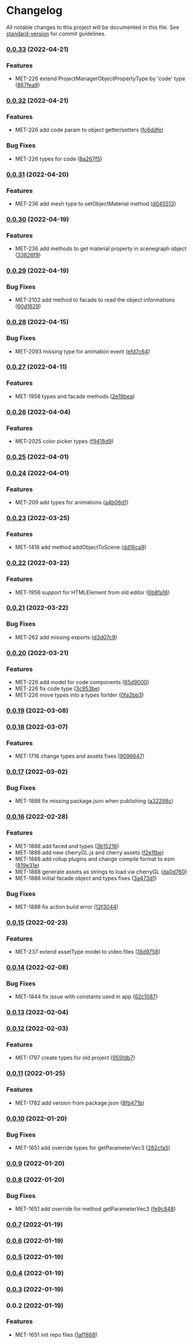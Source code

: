 # Changelog

All notable changes to this project will be documented in this file. See [standard-version](https://github.com/conventional-changelog/standard-version) for commit guidelines.

### [0.0.33](https://github.com/startupdevhouse/metavrse-lib/compare/v0.0.32...v0.0.33) (2022-04-21)


### Features

* MET-226 extend ProjectManagerObjectPropertyType by 'code' type ([867fea9](https://github.com/startupdevhouse/metavrse-lib/commit/867fea991e099235a1149ad67da838c92f8cccfc))

### [0.0.32](https://github.com/startupdevhouse/metavrse-lib/compare/v0.0.31...v0.0.32) (2022-04-21)


### Features

* MET-226 add code param to object getter/setters ([fc6ddfe](https://github.com/startupdevhouse/metavrse-lib/commit/fc6ddfe49704c5efde88115225acdd0bd88021c4))


### Bug Fixes

* MET-226 types for code ([8a267f5](https://github.com/startupdevhouse/metavrse-lib/commit/8a267f5e3e732f58090957016f2c4ef9f406de25))

### [0.0.31](https://github.com/startupdevhouse/metavrse-lib/compare/v0.0.30...v0.0.31) (2022-04-20)


### Features

* MET-236 add mesh type to setObjectMaterial method ([d045513](https://github.com/startupdevhouse/metavrse-lib/commit/d0455138ddacf9ca94a570869a69bc9cba16b32d))

### [0.0.30](https://github.com/startupdevhouse/metavrse-lib/compare/v0.0.29...v0.0.30) (2022-04-19)


### Features

* MET-236 add methods to get material property in scenegraph object ([33826f9](https://github.com/startupdevhouse/metavrse-lib/commit/33826f9062e68677ceb1ea35797a806676c2030f))

### [0.0.29](https://github.com/startupdevhouse/metavrse-lib/compare/v0.0.28...v0.0.29) (2022-04-19)


### Bug Fixes

* MET-2102 add method to facade to read the object informations ([60d1629](https://github.com/startupdevhouse/metavrse-lib/commit/60d162906ec5013ddd3d6b1cd53808bc3b29b87f))

### [0.0.28](https://github.com/startupdevhouse/metavrse-lib/compare/v0.0.27...v0.0.28) (2022-04-15)


### Bug Fixes

* MET-2093 missing type for animation event ([efd7c64](https://github.com/startupdevhouse/metavrse-lib/commit/efd7c641c7c928002db2b442de60f4002d93cb40))

### [0.0.27](https://github.com/startupdevhouse/metavrse-lib/compare/v0.0.26...v0.0.27) (2022-04-11)


### Features

* MET-1958 types and facade methods ([2e19bea](https://github.com/startupdevhouse/metavrse-lib/commit/2e19beaf41a0bba02ec2251df8b6d46a36d72a67))

### [0.0.26](https://github.com/startupdevhouse/metavrse-lib/compare/v0.0.25...v0.0.26) (2022-04-04)


### Features

* MET-2025 color picker types ([f9418d9](https://github.com/startupdevhouse/metavrse-lib/commit/f9418d9722c3da0b6277020f75f519eedbf51bd1))

### [0.0.25](https://github.com/startupdevhouse/metavrse-lib/compare/v0.0.24...v0.0.25) (2022-04-01)

### [0.0.24](https://github.com/startupdevhouse/metavrse-lib/compare/v0.0.23...v0.0.24) (2022-04-01)


### Features

* MET-209 add types for animations ([a4b06d1](https://github.com/startupdevhouse/metavrse-lib/commit/a4b06d128df4df27c3ad643c9035663ef6e1284f))

### [0.0.23](https://github.com/startupdevhouse/metavrse-lib/compare/v0.0.22...v0.0.23) (2022-03-25)


### Features

* MET-1416 add method addObjectToScene ([dd16ca9](https://github.com/startupdevhouse/metavrse-lib/commit/dd16ca9cf67bfadcda531dd399ff924bf0f42fae))

### [0.0.22](https://github.com/startupdevhouse/metavrse-lib/compare/v0.0.21...v0.0.22) (2022-03-22)


### Features

* MET-1956 support for HTMLElement from old editor ([6b8fa16](https://github.com/startupdevhouse/metavrse-lib/commit/6b8fa16c0b4acd128f0f45783d4f60aa488876d2))

### [0.0.21](https://github.com/startupdevhouse/metavrse-lib/compare/v0.0.20...v0.0.21) (2022-03-22)


### Bug Fixes

* MET-262 add missing exports ([d3d07c9](https://github.com/startupdevhouse/metavrse-lib/commit/d3d07c91d2a915eed607da51dade8c0e2f56fae0))

### [0.0.20](https://github.com/startupdevhouse/metavrse-lib/compare/v0.0.19...v0.0.20) (2022-03-21)


### Features

* MET-226 add model for code components ([65d9000](https://github.com/startupdevhouse/metavrse-lib/commit/65d90008082dd6e185b972e691d98bb99dbeb4ff))
* MET-226 fix code type ([3c953be](https://github.com/startupdevhouse/metavrse-lib/commit/3c953bebb30490f2261a9baa5ba828f7ad9df7b4))
* MET-226 move types into a types forlder ([0fa2bb3](https://github.com/startupdevhouse/metavrse-lib/commit/0fa2bb35e6cf34ccaed00fb8882086d182789d45))

### [0.0.19](https://github.com/startupdevhouse/metavrse-lib/compare/v0.0.18...v0.0.19) (2022-03-08)

### [0.0.18](https://github.com/startupdevhouse/metavrse-lib/compare/v0.0.17...v0.0.18) (2022-03-07)


### Features

* MET-1716 change types and assets fixes ([9096647](https://github.com/startupdevhouse/metavrse-lib/commit/909664700ada47c955ec8003beea71ceaeed8945))

### [0.0.17](https://github.com/startupdevhouse/metavrse-lib/compare/v0.0.16...v0.0.17) (2022-03-02)


### Bug Fixes

* MET-1888 fix missing package.json when publishing ([a32298c](https://github.com/startupdevhouse/metavrse-lib/commit/a32298cab99ddd5bb3defa6ee908df733e5041c7))

### [0.0.16](https://github.com/startupdevhouse/metavrse-lib/compare/v0.0.15...v0.0.16) (2022-02-28)


### Features

* MET-1888 add faced and types ([3b15216](https://github.com/startupdevhouse/metavrse-lib/commit/3b15216fa56efb18b81dc49bcc30eb4f68bda563))
* MET-1888 add new cherryGL.js and cherry assets ([f2e1fbe](https://github.com/startupdevhouse/metavrse-lib/commit/f2e1fbe4504e4ca06a751c1764ff08d27230411c))
* MET-1888 add rollup plugins and change compile format to esm ([819e31e](https://github.com/startupdevhouse/metavrse-lib/commit/819e31ef8e0f1121f05f36c1d63ceab8b719fe5a))
* MET-1888 generate assets as strings to load via cherryGL ([da0d760](https://github.com/startupdevhouse/metavrse-lib/commit/da0d760f9c9ac98e7156accac9a29a31acacd915))
* MET-1888 initial facade object and types fixes ([3a473d1](https://github.com/startupdevhouse/metavrse-lib/commit/3a473d118d1555af202dc930d9bd4a6b9c71dc36))


### Bug Fixes

* MET-1888 fix action build error ([12f3044](https://github.com/startupdevhouse/metavrse-lib/commit/12f30448f5f288f54b64a770486f8f67a5bfe1f2))

### [0.0.15](https://github.com/startupdevhouse/metavrse-lib/compare/v0.0.14...v0.0.15) (2022-02-23)


### Features

* MET-237 extend assetType model to video files ([18d9758](https://github.com/startupdevhouse/metavrse-lib/commit/18d9758770e08df7ad975ed3c89bd226d7802fb5))

### [0.0.14](https://github.com/startupdevhouse/metavrse-lib/compare/v0.0.13...v0.0.14) (2022-02-08)


### Bug Fixes

* MET-1844 fix issue with constants used in app ([62c1087](https://github.com/startupdevhouse/metavrse-lib/commit/62c1087b847ab1606d17a1a995d15b2b9c5c1332))

### [0.0.13](https://github.com/startupdevhouse/metavrse-lib/compare/v0.0.12...v0.0.13) (2022-02-04)

### [0.0.12](https://github.com/startupdevhouse/metavrse-lib/compare/v0.0.11...v0.0.12) (2022-02-03)


### Features

* MET-1797 create types for old project ([955fdb7](https://github.com/startupdevhouse/metavrse-lib/commit/955fdb7a38700e4d66d6a94caebb0b27e09bed2c))

### [0.0.11](https://github.com/startupdevhouse/metavrse-lib/compare/v0.0.10...v0.0.11) (2022-01-25)


### Features

* MET-1782 add version from package.json ([8fb471b](https://github.com/startupdevhouse/metavrse-lib/commit/8fb471bf1d37fa9376cc74643e7a9d6afd11a69c))

### [0.0.10](https://github.com/startupdevhouse/metavrse-lib/compare/v0.0.9...v0.0.10) (2022-01-20)


### Bug Fixes

* MET-1651 add override types for getParameterVec3 ([282cfa5](https://github.com/startupdevhouse/metavrse-lib/commit/282cfa50569457bd27b5f71ef628b26f64c70be7))

### [0.0.9](https://github.com/startupdevhouse/metavrse-lib/compare/v0.0.8...v0.0.9) (2022-01-20)

### [0.0.8](https://github.com/startupdevhouse/metavrse-lib/compare/v0.0.7...v0.0.8) (2022-01-20)


### Bug Fixes

* MET-1651 add override for method getParameterVec3 ([fe9c848](https://github.com/startupdevhouse/metavrse-lib/commit/fe9c8480a74d3bf4f88fb6643f00f4a957a6753f))

### [0.0.7](https://github.com/startupdevhouse/metavrse-lib/compare/v0.0.6...v0.0.7) (2022-01-19)

### [0.0.6](https://github.com/startupdevhouse/metavrse-lib/compare/v0.0.5...v0.0.6) (2022-01-19)

### [0.0.5](https://github.com/startupdevhouse/metavrse-lib/compare/v0.0.4...v0.0.5) (2022-01-19)

### [0.0.4](https://github.com/startupdevhouse/metavrse-lib/compare/v0.0.3...v0.0.4) (2022-01-19)

### [0.0.3](https://github.com/startupdevhouse/metavrse-lib/compare/v0.0.2...v0.0.3) (2022-01-19)

### 0.0.2 (2022-01-19)


### Features

* MET-1651 init repo files ([1af1868](https://github.com/startupdevhouse/metavrse-lib/commit/1af1868c6322efd2e8f9c836ba2aee297b1d5b74))
